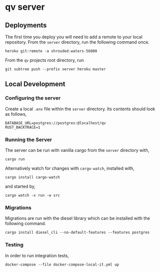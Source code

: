 # qv server

## Deployments

The first time you deploy you will need to add a remote to your local repository.  From the `server` directory, run the following command once.

```
heroku git:remote -a shrouded-waters-56080
```

From the `qv` projects root directory, run

```
git subtree push --prefix server heroku master
```

## Local Development

### Configuring the server

Create a local `.env` file within the `server` directory. Its contents should look as follows,

```
DATABASE_URL=postgres://postgres:@localhost/qv
RUST_BACKTRACE=1
```

### Running the Server

The server can be run with vanilla cargo from the `server` directory with,

```
cargo run
```

Alternatively watch for changes with `cargo-watch`, installed with,

```
cargo install cargo-watch
```

and started by,

```
cargo watch -x run -w src
```

### Migrations

Migrations are run with the diesel library which can be installed with the following command.

```
cargo install diesel_cli --no-default-features --features postgres
```

### Testing

In order to run integration tests,

```
docker-compose --file docker-compose-local-it.yml up
```